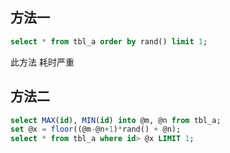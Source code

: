 ## 方法一

```sql
select * from tbl_a order by rand() limit 1;
```

此方法 耗时严重

## 方法二

```sql
select MAX(id), MIN(id) into @m, @n from tbl_a;
set @x = floor((@m-@n+1)*rand() + @n);
select * from tbl_a where id> @x LIMIT 1;
```



